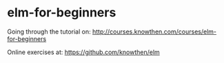 # elm-for-beginners

Going through the tutorial on:
http://courses.knowthen.com/courses/elm-for-beginners

Online exercises at:
https://github.com/knowthen/elm
